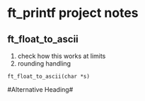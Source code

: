 ft_printf project notes
=======================

ft_float_to_ascii
-----------------
1. check how this works at limits
2. rounding handling


`ft_float_to_ascii(char *s)`

#Alternative Heading#



